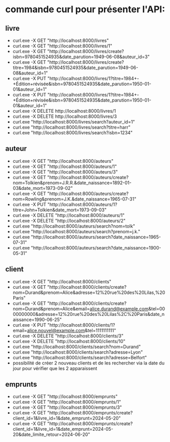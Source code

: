 # commande curl pour présenter l'API:

## livre

- curl.exe -X GET "http://localhost:8000/livres"
- curl.exe -X GET "http://localhost:8000/livres/1"
- curl.exe -X GET "http://localhost:8000/livres/create?isbn=9780451524935&date_parution=1949-06-08&auteur_id=3"
- curl.exe -X GET "http://localhost:8000/livres/create?titre=1984&isbn=9780451524935&date_parution=1949-06-08&auteur_id=1"
- curl.exe -X PUT "http://localhost:8000/livres/1?titre=1984+-+Édition+révisée&isbn=9780451524935&date_parution=1950-01-01&auteur_id=1"
- curl.exe -X PUT "http://localhost:8000/livres/1?titre=1984+-+Édition+révisée&isbn=9780451524935&date_parution=1950-01-01&auteur_id=1"
- curl.exe -X DELETE http://localhost:8000/livres/1
- curl.exe -X DELETE http://localhost:8000/livres/3
- curl.exe "http://localhost:8000/livres/search?auteur_id=1"
- curl.exe "http://localhost:8000/livres/search?titre=harr"
- curl.exe "http://localhost:8000/livres/search?isbn=1234"

## auteur

- curl.exe -X GET "http://localhost:8000/auteurs"
- curl.exe -X GET "http://localhost:8000/auteurs/1"
- curl.exe -X GET "http://localhost:8000/auteurs/3"
- curl.exe -X GET "http://localhost:8000/auteurs/create?nom=Tolkien&prenom=J.R.R.&date_naissance=1892-01-03&date_mort=1973-09-02"
- curl.exe -X GET "http://localhost:8000/auteurs/create?nom=Rowling&prenom=J.K.&date_naissance=1965-07-31"
- curl.exe -X PUT "http://localhost:8000/auteurs/1?titre=John+Tolkien&date_mort=1973-09-03"
- curl.exe -X DELETE "http://localhost:8000/auteurs/1"
- curl.exe -X DELETE "http://localhost:8000/auteurs/2"
- curl.exe "http://localhost:8000/auteurs/search?nom=tolk"
- curl.exe "http://localhost:8000/auteurs/search?prenom=j.k."
- curl.exe "http://localhost:8000/auteurs/search?date_naissance=1965-07-31"
- curl.exe "http://localhost:8000/auteurs/search?date_naissance=1900-05-31"

## client

- curl.exe -X GET "http://localhost:8000/clients"
- curl.exe -X GET "http://localhost:8000/clients/create?nom=Durand&prenom=Alice&adresse=12%20rue%20des%20Lilas,%20Paris"
- curl.exe -X GET "http://localhost:8000/clients/create?nom=Durand&prenom=Alice&email=alice.durand@example.com&tel=0000000000&adresse=12%20rue%20des%20Lilas%2C%20Paris&date_naissance=1990-06-25"
- curl.exe -X PUT "http://localhost:8000/clients/1?email=alice.nouvel@example.com&tel=1111111111"
- curl.exe -X DELETE "http://localhost:8000/clients/3"
- curl.exe -X DELETE "http://localhost:8000/clients/10"
- curl.exe "http://localhost:8000/clients/search?nom=Durand"
- curl.exe "http://localhost:8000/clients/search?adresse=Lyon"
- curl.exe "http://localhost:8000/clients/search?adresse=Belfort"
- possibilité de créer 2 nouveau clients et de les rechercher via la date du jour pour vérifier que les 2 apparaissent

## emprunts

- curl.exe -X GET "http://localhost:8000/emprunts"
- curl.exe -X GET "http://localhost:8000/emprunts/1"
- curl.exe -X GET "http://localhost:8000/emprunts/3"
- curl.exe -X GET "http://localhost:8000/emprunts/create?client_id=1&livre_id=1&date_emprunt=2024-05-20"
- curl.exe -X GET "http://localhost:8000/emprunts/create?client_id=1&livre_id=1&date_emprunt=2024-05-20&date_limite_retour=2024-06-20"
